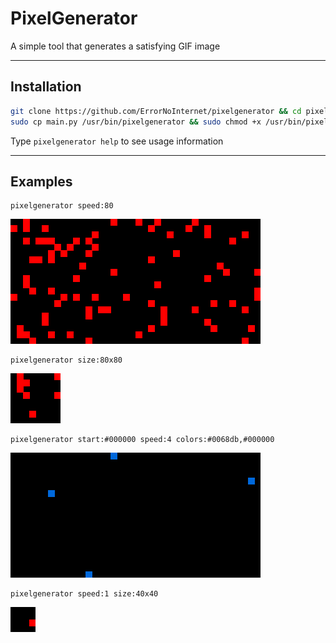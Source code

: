 # PixelGenerator
A simple tool that generates a satisfying GIF image

----

## Installation
```sh
git clone https://github.com/ErrorNoInternet/pixelgenerator && cd pixelgenerator
sudo cp main.py /usr/bin/pixelgenerator && sudo chmod +x /usr/bin/pixelgenerator
```
Type `pixelgenerator help` to see usage information

----

## Examples
```
pixelgenerator speed:80
```
![Image](https://github.com/ErrorNoInternet/pixelgenerator/blob/main/examples/example1.gif)

```
pixelgenerator size:80x80
```
![Image](https://github.com/ErrorNoInternet/pixelgenerator/blob/main/examples/example2.gif)

```
pixelgenerator start:#000000 speed:4 colors:#0068db,#000000
```
![Image](https://github.com/ErrorNoInternet/pixelgenerator/blob/main/examples/example3.gif)

```
pixelgenerator speed:1 size:40x40
```
![Image](https://github.com/ErrorNoInternet/pixelgenerator/blob/main/examples/example4.gif)
